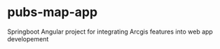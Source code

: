 # pubs-map-app
Springboot Angular project for integrating Arcgis features into web app developement
